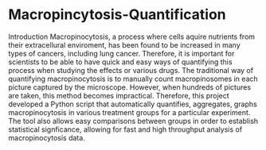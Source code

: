 # Macropincytosis-Quantification
Introduction
  Macropinocytosis, a process where cells aquire nutrients from their extracellural enviroment, has been found to be increased in many types of cancers, including lung cancer. Therefore, it is important for scientists to be able to have quick and easy ways of quantifying this process when studying the effects or various drugs. The traditional way of quantifying macropinocytosis is to manually count macropinosomes in each picture captured by the microscope. However, when hundreds of pictures are taken, this method becomes impractical. Therefore, this project developed a Python script that automatically quantifies, aggregates, graphs macropinocytosis in various treatment groups for a particular experiment. The tool also allows easy comparisons between groups in order to establish statistical signficance, allowing for fast and high throughput analysis of macropinocytosis data.
